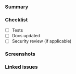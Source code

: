 ### Summary

### Checklist
- [ ] Tests
- [ ] Docs updated
- [ ] Security review (if applicable)

### Screenshots

### Linked issues

